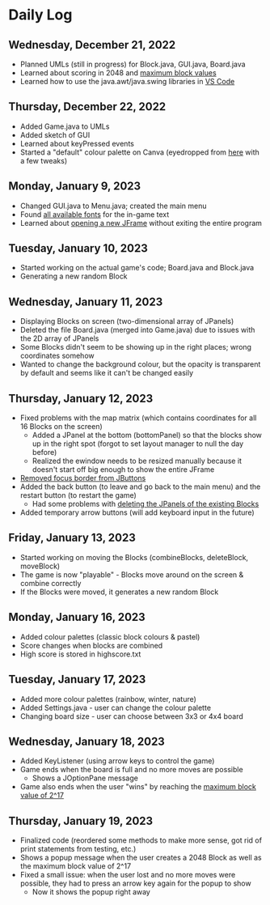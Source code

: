 # Daily Log

## Wednesday, December 21, 2022
* Planned UMLs (still in progress) for Block.java, GUI.java, Board.java  
* Learned about scoring in 2048 and [maximum block values](https://en.wikipedia.org/wiki/2048_(video_game))  
* Learned how to use the java.awt/java.swing libraries in [VS Code](https://code.visualstudio.com/docs/java/java-gui)  

## Thursday, December 22, 2022
* Added Game.java to UMLs  
* Added sketch of GUI  
* Learned about keyPressed events  
* Started a "default" colour palette on Canva (eyedropped from [here](http://2048-variations.net/en/original) with a few tweaks)  

## Monday, January 9, 2023
* Changed GUI.java to Menu.java; created the main menu  
* Found [all available fonts](https://alvinalexander.com/blog/post/jfc-swing/swing-faq-list-fonts-current-platform/) for the in-game text  
* Learned about [opening a new JFrame]([url](https://stackoverflow.com/questions/4716372/java-how-do-i-close-a-jframe-while-opening-another-one)https://stackoverflow.com/questions/4716372/java-how-do-i-close-a-jframe-while-opening-another-one) without exiting the entire program  

## Tuesday, January 10, 2023
* Started working on the actual game's code; Board.java and Block.java  
* Generating a new random Block  

## Wednesday, January 11, 2023
* Displaying Blocks on screen (two-dimensional array of JPanels)  
* Deleted the file Board.java (merged into Game.java) due to issues with the 2D array of JPanels  
* Some Blocks didn't seem to be showing up in the right places; wrong coordinates somehow  
* Wanted to change the background colour, but the opacity is transparent by default and seems like it can't be changed easily  

## Thursday, January 12, 2023
* Fixed problems with the map matrix (which contains coordinates for all 16 Blocks on the screen)  
    * Added a JPanel at the bottom (bottomPanel) so that the blocks show up in the right spot (forgot to set layout manager to null the day before)  
    * Realized the ewindow needs to be resized manually because it doesn't start off big enough to show the entire JFrame  
* [Removed focus border from JButtons](https://stackoverflow.com/questions/9361658/disable-jbutton-focus-border)  
* Added the back button (to leave and go back to the main menu) and the restart button (to restart the game)  
    * Had some problems with [deleting the JPanels of the existing Blocks](https://stackoverflow.com/questions/11438512/fully-remove-jlabel-from-jpanel-not-setvisiblefalse)
* Added temporary arrow buttons (will add keyboard input in the future)  

## Friday, January 13, 2023
* Started working on moving the Blocks (combineBlocks, deleteBlock, moveBlock)  
* The game is now "playable" - Blocks move around on the screen & combine correctly  
* If the Blocks were moved, it generates a new random Block  

## Monday, January 16, 2023
* Added colour palettes (classic block colours & pastel)  
* Score changes when blocks are combined  
* High score is stored in highscore.txt  

## Tuesday, January 17, 2023
* Added more colour palettes (rainbow, winter, nature)  
* Added Settings.java - user can change the colour palette  
* Changing board size - user can choose between 3x3 or 4x4 board  

## Wednesday, January 18, 2023
* Added KeyListener (using arrow keys to control the game)  
* Game ends when the board is full and no more moves are possible  
    * Shows a JOptionPane message  
* Game also ends when the user "wins" by reaching the [maximum block value of 2^17]([url](https://www.quora.com/What-is-your-highest-tile-in-2048)https://www.quora.com/What-is-your-highest-tile-in-2048)  

## Thursday, January 19, 2023
* Finalized code (reordered some methods to make more sense, got rid of print statements from testing, etc.)  
* Shows a popup message when the user creates a 2048 Block as well as the maximum block value of 2^17  
* Fixed a small issue: when the user lost and no more moves were possible, they had to press an arrow key again for the popup to show  
    * Now it shows the popup right away
